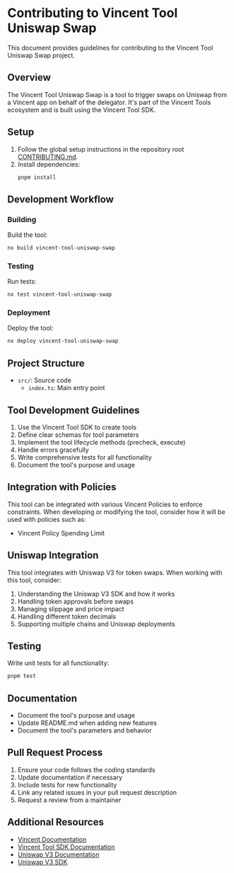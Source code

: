 # Contributing to Vincent Tool Uniswap Swap

This document provides guidelines for contributing to the Vincent Tool Uniswap Swap project.

## Overview

The Vincent Tool Uniswap Swap is a tool to trigger swaps on Uniswap from a Vincent app on behalf of the delegator. It's part of the Vincent Tools ecosystem and is built using the Vincent Tool SDK.

## Setup

1. Follow the global setup instructions in the repository root [CONTRIBUTING.md](../../../CONTRIBUTING.md).
2. Install dependencies:
   ```bash
   pnpm install
   ```

## Development Workflow

### Building

Build the tool:
```bash
nx build vincent-tool-uniswap-swap
```

### Testing

Run tests:
```bash
nx test vincent-tool-uniswap-swap
```

### Deployment

Deploy the tool:
```bash
nx deploy vincent-tool-uniswap-swap
```

## Project Structure

- `src/`: Source code
  - `index.ts`: Main entry point

## Tool Development Guidelines

1. Use the Vincent Tool SDK to create tools
2. Define clear schemas for tool parameters
3. Implement the tool lifecycle methods (precheck, execute)
4. Handle errors gracefully
5. Write comprehensive tests for all functionality
6. Document the tool's purpose and usage

## Integration with Policies

This tool can be integrated with various Vincent Policies to enforce constraints. When developing or modifying the tool, consider how it will be used with policies such as:

- Vincent Policy Spending Limit

## Uniswap Integration

This tool integrates with Uniswap V3 for token swaps. When working with this tool, consider:

1. Understanding the Uniswap V3 SDK and how it works
2. Handling token approvals before swaps
3. Managing slippage and price impact
4. Handling different token decimals
5. Supporting multiple chains and Uniswap deployments

## Testing

Write unit tests for all functionality:
```bash
pnpm test
```

## Documentation

- Document the tool's purpose and usage
- Update README.md when adding new features
- Document the tool's parameters and behavior

## Pull Request Process

1. Ensure your code follows the coding standards
2. Update documentation if necessary
3. Include tests for new functionality
4. Link any related issues in your pull request description
5. Request a review from a maintainer

## Additional Resources

- [Vincent Documentation](https://docs.heyvincent.ai/)
- [Vincent Tool SDK Documentation](../vincent-tool-sdk/README.md)
- [Uniswap V3 Documentation](https://docs.uniswap.org/protocol/V3/introduction)
- [Uniswap V3 SDK](https://docs.uniswap.org/sdk/v3/overview)
